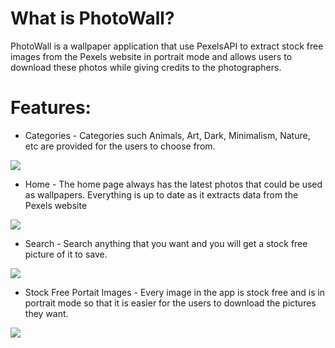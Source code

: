 # What is PhotoWall?

PhotoWall is a wallpaper application that use PexelsAPI to extract stock free images from the Pexels website in portrait mode and allows users to download these photos while giving credits to the photographers.

# Features:

* Categories - Categories such Animals, Art, Dark, Minimalism, Nature, etc are provided for the users to choose from. 

<img src = "/4.jpeg">

* Home - The home page always has the latest photos that could be used as wallpapers. Everything is up to date as it extracts data from the Pexels website

<img src = "/2.jpeg">

* Search - Search anything that you want and you will get a stock free picture of it to save. 

<img src = "/1.jpeg">


* Stock Free Portait Images - Every image in the app is stock free and is in portrait mode so that it is easier for the users to download the pictures they want. 

<img src = "/3.jpeg">

